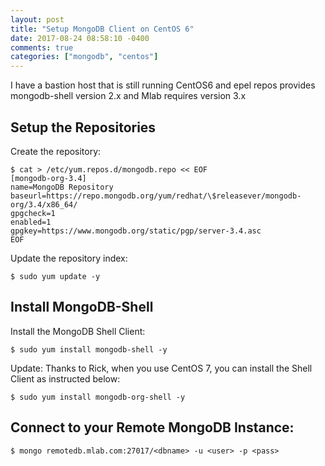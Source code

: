 ```yaml
---
layout: post
title: "Setup MongoDB Client on CentOS 6"
date: 2017-08-24 08:58:10 -0400
comments: true
categories: ["mongodb", "centos"]
---
```


I have a bastion host that is still running CentOS6 and epel repos provides mongodb-shell version 2.x and Mlab requires version 3.x

## Setup the Repositories

Create the repository:

```
$ cat > /etc/yum.repos.d/mongodb.repo << EOF
[mongodb-org-3.4]
name=MongoDB Repository
baseurl=https://repo.mongodb.org/yum/redhat/\$releasever/mongodb-org/3.4/x86_64/
gpgcheck=1
enabled=1
gpgkey=https://www.mongodb.org/static/pgp/server-3.4.asc
EOF
```

Update the repository index:

```
$ sudo yum update -y
```

## Install MongoDB-Shell

Install the MongoDB Shell Client:

```
$ sudo yum install mongodb-shell -y
```

Update: Thanks to Rick, when you use CentOS 7, you can install the Shell Client as instructed below:

```
$ sudo yum install mongodb-org-shell -y
```

## Connect to your Remote MongoDB Instance:

```
$ mongo remotedb.mlab.com:27017/<dbname> -u <user> -p <pass>
```

